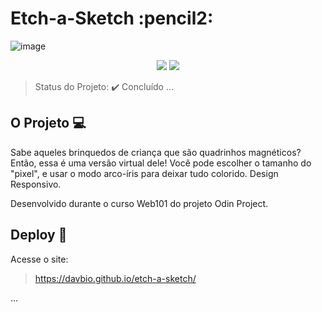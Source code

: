 <h1>Etch-a-Sketch :pencil2: </h1> 

![image](https://user-images.githubusercontent.com/63478613/109345654-3d3ba280-784f-11eb-8b8c-075e31f97774.png)


<p align="center">
  <img src="http://img.shields.io/static/v1?label=License&message=MIT&color=green&style=for-the-badge"/>
  <img src="http://img.shields.io/static/v1?label=STATUS&message=CONCLUIDO&color=GREEN&style=for-the-badge"/>
</p>

> Status do Projeto: :heavy_check_mark: Concluído
... 

## O Projeto :computer:

<p align="justify">
  
  Sabe aqueles brinquedos de criança que são quadrinhos magnéticos? Então, essa é uma versão virtual dele!
  Você pode escolher o tamanho do "pixel", e usar o modo arco-íris para deixar tudo colorido.
  Design Responsivo.
  
  Desenvolvido durante o curso Web101 do projeto Odin Project.
 

## Deploy :rocket:

Acesse o site:

> https://davbio.github.io/etch-a-sketch/

...

